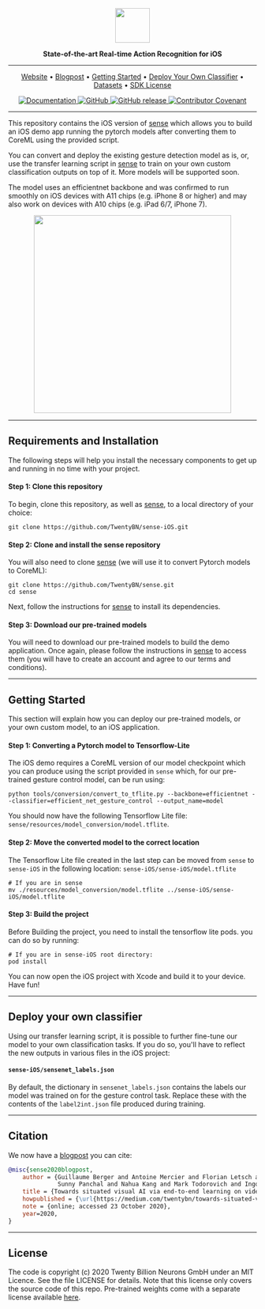 <div align="center">

<img src="https://raw.githubusercontent.com/TwentyBN/sense-iOS/main/docs/imgs/temp_sense-iOS_header.png" height="70px">

**State-of-the-art Real-time Action Recognition for iOS**

---

<!-- TABLE OF CONTENTS -->
<p align="center">
  <a href="https://www.20bn.com/">Website</a> •
  <a href="https://medium.com/twentybn/towards-situated-visual-ai-via-end-to-end-learning-on-video-clips-2832bd9d519f">Blogpost</a> •  
  <a href="#getting-started">Getting Started</a> •
  <a href="#deploy-your-own-classifier">Deploy Your Own Classifier</a> •
  <a href="https://20bn.com/products/datasets">Datasets</a> •   
  <a href="https://20bn.com/licensing/sdk/evaluation">SDK License</a>
</p>

<!-- BADGES -->
<p align="center">
    <a href="https://20bn.com/">
        <img alt="Documentation" src="https://img.shields.io/website/http/20bn.com.svg?down_color=red&down_message=offline&up_message=online">
    </a>
    <a href="https://github.com/TwentyBN/sense-iOS/master/LICENSE">
        <img alt="GitHub" src="https://img.shields.io/github/license/TwentyBN/sense-iOS.svg?color=blue">
    </a>
    <a href="https://github.com/TwentyBN/sense-iOS/releases">
        <img alt="GitHub release" src="https://img.shields.io/github/release/TwentyBN/sense-iOS.svg">
    </a>
    <a href="https://github.com/TwentyBN/sense-iOS/blob/master/CODE_OF_CONDUCT.md">
        <img alt="Contributor Covenant" src="https://img.shields.io/badge/Contributor%20Covenant-v2.0%20adopted-ff69b4.svg">
    </a>
</p>

</div>

---

This repository contains the iOS version of [sense](https://github.com/TwentyBN/sense) which allows you to build an iOS demo app running the pytorch models after converting them to CoreML using the provided script. 

You can convert and deploy the existing gesture detection model as is, or, use the transfer learning script in [sense](https://github.com/TwentyBN/sense) to train on your own custom classification outputs on top of it. More models will be supported soon.

The model uses an efficientnet backbone and was confirmed to run smoothly on iOS devices with A11 chips (e.g. iPhone 8 or higher) and may also work on devices with A10 chips (e.g. iPad 6/7, iPhone 7).

<p align="center">
    <img src="https://raw.githubusercontent.com/TwentyBN/sense-iOS/main/docs/gifs/senseiOS_gesture.gif" width="400px">
</p>

---

## Requirements and Installation

The following steps will help you install the necessary components to get up and running in no time with your project. 

#### Step 1: Clone this repository

To begin, clone this repository, as well as [sense](https://github.com/TwentyBN/sense), to a local directory of your choice:

```shell
git clone https://github.com/TwentyBN/sense-iOS.git
```

#### Step 2: Clone and install the sense repository

You will also need to clone [sense](https://github.com/TwentyBN/sense) (we will use it to convert Pytorch models to CoreML):

```shell
git clone https://github.com/TwentyBN/sense.git
cd sense
```

Next, follow the instructions for [sense](https://github.com/TwentyBN/sense) to install
 its dependencies.

#### Step 3: Download our pre-trained models

You will need to download our pre-trained models to build the demo application. Once again, please follow the
 instructions in [sense](https://github.com/TwentyBN/sense) to access them (you will have to create an account and agree to our terms and conditions).

--- 

## Getting Started

This section will explain how you can deploy our pre-trained models, or your own custom model, to an iOS application. 

#### Step 1: Converting a Pytorch model to Tensorflow-Lite

The iOS demo requires a CoreML version of our model checkpoint which you can produce using the script provided in
 `sense` which, for our pre-trained gesture control model, can be run using:

```shell
python tools/conversion/convert_to_tflite.py --backbone=efficientnet --classifier=efficient_net_gesture_control --output_name=model
```

You should now have the following Tensorflow Lite file: `sense/resources/model_conversion/model.tflite`.

#### Step 2: Move the converted model to the correct location

The Tensorflow Lite file created in the last step can be moved from `sense` to `sense-iOS` in the following location: `sense-iOS/sense-iOS/model.tflite`

```shell
# If you are in sense
mv ./resources/model_conversion/model.tflite ../sense-iOS/sense-iOS/model.tflite
```

#### Step 3: Build the project
Before Building the project, you need to install the tensorflow lite pods.
you can do so by running:
```shell
# If you are in sense-iOS root directory:
pod install
```
You can now open the iOS project with Xcode and build it to your device. Have fun!

---

## Deploy your own classifier

Using our transfer learning script, it is possible to further fine-tune our model to your own classification tasks. If
 you do so, you'll have to reflect the new outputs in various files in the iOS project: 

#### `sense-iOS/sensenet_labels.json` 

By default, the dictionary in `sensenet_labels.json` contains the labels our model was trained on for the gesture control task. Replace these with the contents of the `label2int.json` file produced during training.

---

## Citation

We now have a [blogpost](https://medium.com/twentybn/towards-situated-visual-ai-via-end-to-end-learning-on-video-clips-2832bd9d519f) you can cite:

```bibtex
@misc{sense2020blogpost,
    author = {Guillaume Berger and Antoine Mercier and Florian Letsch and Cornelius Boehm and 
              Sunny Panchal and Nahua Kang and Mark Todorovich and Ingo Bax and Roland Memisevic},
    title = {Towards situated visual AI via end-to-end learning on video clips},
    howpublished = {\url{https://medium.com/twentybn/towards-situated-visual-ai-via-end-to-end-learning-on-video-clips-2832bd9d519f}},
    note = {online; accessed 23 October 2020},
    year=2020,
}
```

---

## License 

The code is copyright (c) 2020 Twenty Billion Neurons GmbH under an MIT Licence. See the file LICENSE for details. Note that this license 
only covers the source code of this repo. Pre-trained weights come with a separate license available [here](https://20bn.com/licensing/sdk/evaluation).
